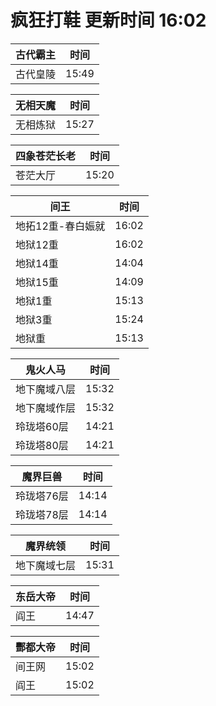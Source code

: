 # 疯狂打鞋 更新时间 16:02

| 古代霸主   | 时间    |
|--------|-------|
| 古代皇陵 | 15:49 |

| 无相天魔   | 时间    |
|--------|-------|
| 无相炼狱 | 15:27 |

| 四象苍茫长老   | 时间    |
|--------|-------|
| 苍茫大厅 | 15:20 |

| 间王   | 时间    |
|--------|-------|
| 地拓12重-春白娠就 | 16:02 |
| 地狱12重 | 16:02 |
| 地狱14重 | 14:04 |
| 地狱15重 | 14:09 |
| 地狱1重 | 15:13 |
| 地狱3重 | 15:24 |
| 地狱重 | 15:13 |

| 鬼火人马   | 时间    |
|--------|-------|
| 地下魔域八层 | 15:32 |
| 地下魔域作层 | 15:32 |
| 玲珑塔60层 | 14:21 |
| 玲珑塔80层 | 14:21 |

| 魔界巨兽   | 时间    |
|--------|-------|
| 玲珑塔76层 | 14:14 |
| 玲珑塔78层 | 14:14 |

| 魔界统领   | 时间    |
|--------|-------|
| 地下魔域七层 | 15:31 |

| 东岳大帝   | 时间    |
|--------|-------|
| 阎王 | 14:47 |

| 酆都大帝   | 时间    |
|--------|-------|
| 间王网 | 15:02 |
| 阎王 | 15:02 |